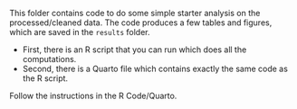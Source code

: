 This folder contains code to do some simple starter analysis on the processed/cleaned data.
The code produces a few tables and figures, which are saved in the `results` folder.

* First, there is an R script that you can run which does all the computations.
* Second, there is a Quarto file which contains exactly the same code as the R script.

Follow the instructions in the R Code/Quarto.


